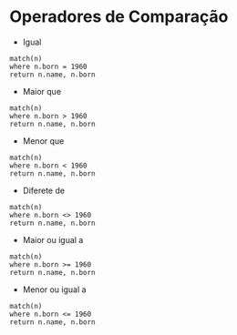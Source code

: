 # Operadores de Comparação

* Igual
```
match(n)
where n.born = 1960
return n.name, n.born
```

* Maior que
```
match(n)
where n.born > 1960
return n.name, n.born
```

* Menor que
```
match(n)
where n.born < 1960
return n.name, n.born
```

* Diferete de
```
match(n)
where n.born <> 1960
return n.name, n.born
```

* Maior ou igual a
```
match(n)
where n.born >= 1960
return n.name, n.born
```

* Menor ou igual a
```
match(n)
where n.born <= 1960
return n.name, n.born
```
